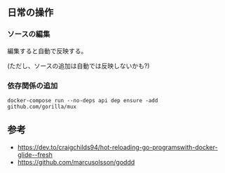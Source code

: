 ## 日常の操作

### ソースの編集

編集すると自動で反映する。

(ただし、ソースの追加は自動では反映しないかも?)

### 依存関係の追加

```
docker-compose run --no-deps api dep ensure -add github.com/gorilla/mux
```

## 参考

- https://dev.to/craigchilds94/hot-reloading-go-programswith-docker-glide--fresh
- https://github.com/marcusolsson/goddd
